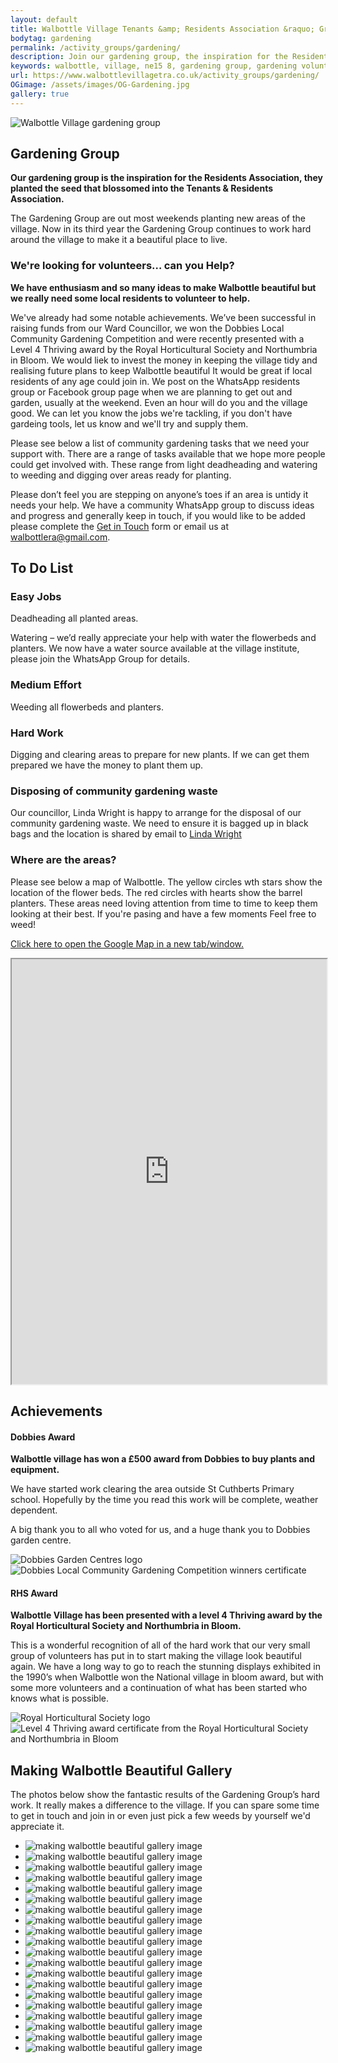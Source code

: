 ```yaml
---
layout: default
title: Walbottle Village Tenants &amp; Residents Association &raquo; Groups &raquo; Gardening
bodytag: gardening
permalink: /activity_groups/gardening/
description: Join our gardening group, the inspiration for the Residents Association. We are out most weekends maintaining flowerbeds planters and borders around the village. It'll do you and the village good.
keywords: walbottle, village, ne15 8, gardening group, gardening volunteers, walbottle volunteers, weekend gardening, deadheading, watering plants, weeding flowerbeds, community waste, resident volunteers, royal horticultural society, level 4 thriving, certificaate, Dobbies Local Community, Gardening Competition, winner
url: https://www.walbottlevillagetra.co.uk/activity_groups/gardening/
OGimage: /assets/images/OG-Gardening.jpg
gallery: true
---	
```

<div class="container-fluid">
	<div class="row">
		<div class="mastImg">
			<img src="/assets/images/mastheadImg-gardening.jpg" class="img-responsive" alt="Walbottle Village gardening group"/>
		</div>
	</div>
</div>
<div class="container-fluid groups"> <!-- container-fluid -->
	<div class="row"> <!-- row -->
		<div class="col-sm-1 col-xs-0"></div>
		<div class="col-sm-10 col-xs-12 mainPanel">
			<div class="row">
				<div class="col-md-8 col-xs-12">
					<h2>Gardening Group</h2>
					<p><strong>Our gardening group is the inspiration for the Residents Association, they planted the seed that blossomed into the Tenants &amp; Residents Association.</strong></p>
					<p>The Gardening Group are out most weekends planting new areas of the village. Now in its third year the Gardening Group continues to work hard around the village to make it a beautiful place to live.</p>
					<h3>We're looking for volunteers&hellip; can you Help?</h3>
					<p><strong>We have enthusiasm and so many ideas to make Walbottle beautiful but we really need some local residents to volunteer to help.</strong></p>
					<p>We've already had some notable achievements. We’ve been successful in raising funds from our Ward Councillor, we won the Dobbies Local Community Gardening Competition and were recently presented with a Level 4 Thriving award by the Royal Horticultural Society and Northumbria in Bloom. We would liek to invest the money in keeping the village tidy and realising future plans to keep Walbottle beautiful It would be great if local residents of any age could join in. We post on the WhatsApp residents group or Facebook group page when we are planning to get out and garden, usually at the weekend. Even an hour will do you and the village good. We can let you know the jobs we're tackling, if you don't have gardeing tools, let us know and we'll try and supply them.</p>
					<p>Please see below a list of community gardening tasks that we need your support with. There are a range of tasks available that we hope more people could get involved with. These range from light deadheading and watering to weeding and digging over areas ready for planting.</p>
					<p>Please don’t feel you are stepping on anyone’s toes if an area is untidy it needs your help. We have a community WhatsApp group to discuss ideas and progress and generally keep in touch, if you would like to be added please complete the <a href="#getintouch" title="jump to the get in touch form">Get in Touch</a> form or email us at <a href="mailto:walbottlera@gmail.com" title="email Walbottle Village Tenants &amp; Residents Association">walbottlera@gmail.com</a>.</p>
					<section>
						<h2>To Do List</h2>
						<h3>Easy Jobs</h3>
						<p>Deadheading all planted areas.</p>
						<p>Watering – we’d really appreciate your help with water the flowerbeds and planters.  We now have a water source available at the village institute, please join the WhatsApp Group for details.</p>
						<h3>Medium Effort</h3>
						<p>Weeding all flowerbeds and planters.</p>
						<h3>Hard Work</h3>
						<p>Digging and clearing areas to prepare for new plants. If we can get them prepared we have the money to plant them up.</p>
						<h3>Disposing of community gardening waste</h3>
						<p>Our councillor, Linda Wright is happy to arrange for the disposal of our community gardening waste. We need to ensure it is bagged up in black bags and the location is shared by email to <a href="mailto:linda.wright@newcastle.gov.uk" title="email Councillor Wright">Linda Wright</a></p>
						<h3>Where are the areas?</h3>
						<p>Please see below a map of Walbottle. The yellow circles wth stars show the location of the flower beds. The red circles with hearts show the barrel planters. These areas need loving attention from time to time to keep them looking at their best. If you're pasing and have a few moments Feel free to weed!</p>
						<p><a href="https://www.google.com/maps/d/viewer?mid=1ySFHItwI9aGjk_kYF7IF-RhVP5u1uORF&femb=1&ll=54.99110110660142%2C-1.7362770500000035&z=17" title="walbottle gardening group map" target="_blank">Click here to open the Google Map in a new tab/window.</a></p>
						<iframe src="https://www.google.com/maps/d/embed?mid=1ySFHItwI9aGjk_kYF7IF-RhVP5u1uORF&ehbc=2E312F" width="100%" height="680"></iframe>
					</section>
				</div>
				<div class="col-md-4 col-xs-12">
					<h2>Achievements</h2>
					<div class="img">
						<h4>Dobbies Award</h4>
						<p><strong>Walbottle village has won a £500 award from Dobbies to buy plants and equipment.</strong></p>
						<p>We have started work clearing the area outside St Cuthberts Primary school. Hopefully by the time you read this work will be complete, weather dependent.</p>
						<p>A big thank you to all who voted for us, and a huge thank you to Dobbies garden centre.</p>
						<img src="/assets/images/dobbiesLogo.jpg" class="img-responsive" alt="Dobbies Garden Centres logo"/>
						<img src="/assets/images/dobbies-thankyou.jpg" class="img-responsive" alt="Dobbies Local Community Gardening Competition winners certificate"/>
					</div>
					<div class="img">
						<h4>RHS Award</h4>
						<p><strong>Walbottle Village has been presented with a level 4 Thriving award by the Royal Horticultural Society and Northumbria in Bloom.</strong></p>
						<p>This is a wonderful recognition of all of the hard work that our very small group of volunteers has put in to start making the village look beautiful again.  We have a long way to go to reach the stunning displays exhibited in the 1990’s when Walbottle won the National village in bloom award, but with some more volunteers and a continuation of what has been started who knows what is possible.</p>
						<img src="/assets/images/RHSLogo.jpg" class="img-responsive" alt="Royal Horticultural Society logo"/>
						<img src="/assets/images/RHSCertificate.jpg" class="img-responsive" alt="Level 4 Thriving award certificate from the Royal Horticultural Society and Northumbria in Bloom"/>
					</div>
				</div>
				<div class="col-lg-12 col-md-12 col-sm-12 col-xs-12">
					<h2>Making Walbottle Beautiful Gallery</h2>
					<p>The photos below show the fantastic results of the Gardening Group’s hard work. It really makes a difference to the village. If you can spare some time to get in touch and join in or even just pick a few weeds by yourself we'd appreciate it.</p>
				<!-- feature slider -->
					<div class="demo hasActive">
						<ul id="imageGallery" class="gallery list-unstyled">      
							<li data-thumb="/assets/images/Gardening/Making-Walbottle-beautiful-2.jpg" data-src="/assets/images/Gardening/Making-Walbottle-beautiful-2.jpg"><img src="/assets/images/Gardening/Making-Walbottle-beautiful-2.jpg" alt="making walbottle beautiful gallery image" class="img-responsive" /></li>
							<li data-thumb="/assets/images/Gardening/Making-Walbottle-beautiful-5.jpg" data-src="/assets/images/Gardening/Making-Walbottle-beautiful-5.jpg"><img src="/assets/images/Gardening/Making-Walbottle-beautiful-5.jpg" alt="making walbottle beautiful gallery image" class="img-responsive" /></li>
							<li data-thumb="/assets/images/Gardening/Making-Walbottle-beautiful-6.jpg" data-src="/assets/images/Gardening/Making-Walbottle-beautiful-6.jpg"><img src="/assets/images/Gardening/Making-Walbottle-beautiful-6.jpg" alt="making walbottle beautiful gallery image" class="img-responsive" /></li>
							<li data-thumb="/assets/images/Gardening/Making-Walbottle-beautiful-8.jpg" data-src="/assets/images/Gardening/Making-Walbottle-beautiful-8.jpg"><img src="/assets/images/Gardening/Making-Walbottle-beautiful-8.jpg" alt="making walbottle beautiful gallery image" class="img-responsive" /></li>
							<li data-thumb="/assets/images/Gardening/Making-Walbottle-beautiful-9.jpg" data-src="/assets/images/Gardening/Making-Walbottle-beautiful-9.jpg"><img src="/assets/images/Gardening/Making-Walbottle-beautiful-9.jpg" alt="making walbottle beautiful gallery image" class="img-responsive" /></li>
							<li data-thumb="/assets/images/Gardening/Making-Walbottle-beautiful-10.jpg" data-src="/assets/images/Gardening/Making-Walbottle-beautiful-10.jpg"><img src="/assets/images/Gardening/Making-Walbottle-beautiful-10.jpg" alt="making walbottle beautiful gallery image" class="img-responsive" /></li>
							<li data-thumb="/assets/images/Gardening/Making-Walbottle-beautiful-11.jpg" data-src="/assets/images/Gardening/Making-Walbottle-beautiful-11.jpg"><img src="/assets/images/Gardening/Making-Walbottle-beautiful-11.jpg" alt="making walbottle beautiful gallery image" class="img-responsive" /></li>
							<li data-thumb="/assets/images/Gardening/Making-Walbottle-beautiful-12.jpg" data-src="/assets/images/Gardening/Making-Walbottle-beautiful-12.jpg"><img src="/assets/images/Gardening/Making-Walbottle-beautiful-12.jpg" alt="making walbottle beautiful gallery image" class="img-responsive" /></li>
							<li data-thumb="/assets/images/Gardening/Making-Walbottle-beautiful-15.jpg" data-src="/assets/images/Gardening/Making-Walbottle-beautiful-15.jpg"><img src="/assets/images/Gardening/Making-Walbottle-beautiful-15.jpg" alt="making walbottle beautiful gallery image" class="img-responsive" /></li>
							<li data-thumb="/assets/images/Gardening/Making-Walbottle-beautiful-16.jpg" data-src="/assets/images/Gardening/Making-Walbottle-beautiful-16.jpg"><img src="/assets/images/Gardening/Making-Walbottle-beautiful-16.jpg" alt="making walbottle beautiful gallery image" class="img-responsive" /></li>
							<li data-thumb="/assets/images/Gardening/Making-Walbottle-beautiful-17.jpg" data-src="/assets/images/Gardening/Making-Walbottle-beautiful-17.jpg"><img src="/assets/images/Gardening/Making-Walbottle-beautiful-17.jpg" alt="making walbottle beautiful gallery image" class="img-responsive" /></li>
							<li data-thumb="/assets/images/Gardening/Making-Walbottle-beautiful-18.jpg" data-src="/assets/images/Gardening/Making-Walbottle-beautiful-18.jpg"><img src="/assets/images/Gardening/Making-Walbottle-beautiful-18.jpg" alt="making walbottle beautiful gallery image" class="img-responsive" /></li>
							<li data-thumb="/assets/images/Gardening/Making-Walbottle-beautiful-19.jpg" data-src="/assets/images/Gardening/Making-Walbottle-beautiful-19.jpg"><img src="/assets/images/Gardening/Making-Walbottle-beautiful-19.jpg" alt="making walbottle beautiful gallery image" class="img-responsive" /></li>
							<li data-thumb="/assets/images/Gardening/Making-Walbottle-beautiful-20.jpg" data-src="/assets/images/Gardening/Making-Walbottle-beautiful-20.jpg"><img src="/assets/images/Gardening/Making-Walbottle-beautiful-20.jpg" alt="making walbottle beautiful gallery image" class="img-responsive" /></li>
							<li data-thumb="/assets/images/Gardening/Making-Walbottle-beautiful-21.jpg" data-src="/assets/images/Gardening/Making-Walbottle-beautiful-21.jpg"><img src="/assets/images/Gardening/Making-Walbottle-beautiful-21.jpg" alt="making walbottle beautiful gallery image" class="img-responsive" /></li>
							<li data-thumb="/assets/images/Gardening/Making-Walbottle-beautiful-22.jpg" data-src="/assets/images/Gardening/Making-Walbottle-beautiful-22.jpg"><img src="/assets/images/Gardening/Making-Walbottle-beautiful-22.jpg" alt="making walbottle beautiful gallery image" class="img-responsive" /></li>
							<li data-thumb="/assets/images/Gardening/Making-Walbottle-beautiful-23.jpg" data-src="/assets/images/Gardening/Making-Walbottle-beautiful-23.jpg"><img src="/assets/images/Gardening/Making-Walbottle-beautiful-23.jpg" alt="making walbottle beautiful gallery image" class="img-responsive" /></li>
							<li data-thumb="/assets/images/Gardening/Making-Walbottle-beautiful-24.jpg" data-src="/assets/images/Gardening/Making-Walbottle-beautiful-24.jpg"><img src="/assets/images/Gardening/Making-Walbottle-beautiful-24.jpg" alt="making walbottle beautiful gallery image" class="img-responsive" /></li>
							<li data-thumb="/assets/images/Gardening/Making-Walbottle-beautiful-25.jpg" data-src="/assets/images/Gardening/Making-Walbottle-beautiful-25.jpg"><img src="/assets/images/Gardening/Making-Walbottle-beautiful-25.jpg" alt="making walbottle beautiful gallery image" class="img-responsive" /></li>
							<li data-thumb="/assets/images/Gardening/PHOTO-2021-10-04-23-54-43.jpg" data-src="/assets/images/Gardening/PHOTO-2021-10-04-23-54-43.jpg"><img src="/assets/images/Gardening/PHOTO-2021-10-04-23-54-43.jpg" alt="making walbottle beautiful gallery image" class="img-responsive" /></li>
						</ul>
					</div>
				<!-- /feature slider -->
				</div>
			</div> <!--/row -->
		</div> <!--/mainPanel -->
		<div class="col-sm-1 col-xs-0"></div>
	</div> <!--/row -->
</div>
